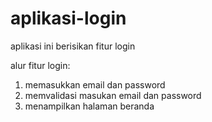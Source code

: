# aplikasi-login
aplikasi ini berisikan fitur login

alur fitur login:
1. memasukkan email dan password
2. memvalidasi masukan email dan password
3. menampilkan halaman beranda
